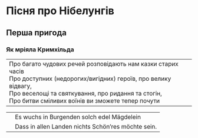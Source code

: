 # Пісня про Нібелунгів

## Перша пригода

### Як мріяла Кримхільда
<table>
<tr>
<td>
Про багато чудових речей розповідають нам казки старих часів</br>
Про доступних (недорогих/вигідних) героїв, про велику відвагу,</br>
Про веселощі та святкування, про ридання та стогін,</br>
Про битви сміливих воїнів ви зможете тепер почути 
</td>
<td></td>
</tr>
</table>

<table>
<tr>
    <td></td>
<td> Es wuchs in Burgenden solch edel Mägdelein </td>
</tr>

<tr>
    <td></td>
    <td>Dass in allen Landen nichts Schönʼres möchte sein.</td>
    </tr>
</table>

